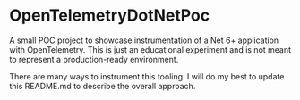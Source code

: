 # OpenTelemetryDotNetPoc
A small POC project to showcase instrumentation of a Net 6+ application with OpenTelemetry.  This is just an educational experiment and is not meant to represent a production-ready environment.  

There are many ways to instrument this tooling. I will do my best to update this README.md to describe the overall approach.  
